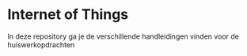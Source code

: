 # Internet of Things

In deze repository ga je de verschillende handleidingen vinden voor de huiswerkopdrachten
